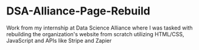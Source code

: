 # DSA-Alliance-Page-Rebuild
Work from my internship at Data Science Alliance where I was tasked with rebuilding the organization's website from scratch utilizing HTML/CSS, JavaScript and APIs like Stripe and Zapier
